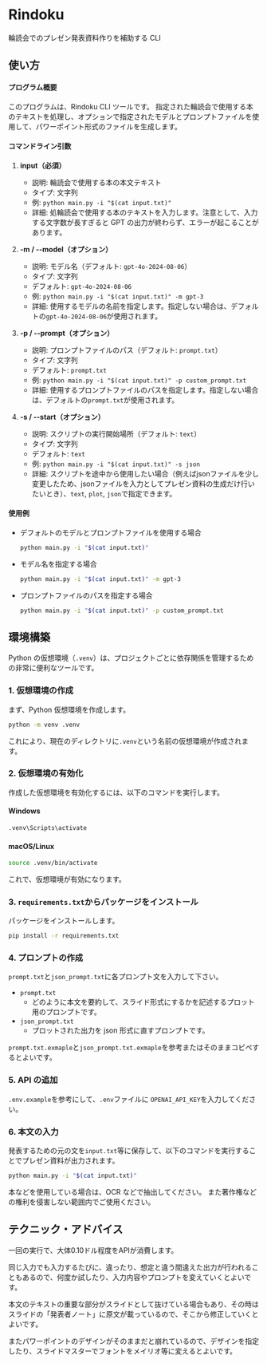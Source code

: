 # Rindoku

輪読会でのプレゼン発表資料作りを補助する CLI

## 使い方

#### プログラム概要

このプログラムは、Rindoku CLI ツールです。
指定された輪読会で使用する本のテキストを処理し、オプションで指定されたモデルとプロンプトファイルを使用して、パワーポイント形式のファイルを生成します。

#### コマンドライン引数

1. **input（必須）**

   - 説明: 輪読会で使用する本の本文テキスト
   - タイプ: 文字列
   - 例: `python main.py -i "$(cat input.txt)"`
   - 詳細: 処輪読会で使用する本のテキストを入力します。注意として、入力する文字数が長すぎると GPT の出力が終わらず、エラーが起こることがあります。

2. **-m / --model（オプション）**

   - 説明: モデル名（デフォルト: `gpt-4o-2024-08-06`）
   - タイプ: 文字列
   - デフォルト: `gpt-4o-2024-08-06`
   - 例: `python main.py -i "$(cat input.txt)" -m gpt-3`
   - 詳細: 使用するモデルの名前を指定します。指定しない場合は、デフォルトの`gpt-4o-2024-08-06`が使用されます。

3. **-p / --prompt（オプション）**
   - 説明: プロンプトファイルのパス（デフォルト: `prompt.txt`）
   - タイプ: 文字列
   - デフォルト: `prompt.txt`
   - 例: `python main.py -i "$(cat input.txt)" -p custom_prompt.txt`
   - 詳細: 使用するプロンプトファイルのパスを指定します。指定しない場合は、デフォルトの`prompt.txt`が使用されます。

3. **-s / --start（オプション）**
   - 説明: スクリプトの実行開始場所（デフォルト: `text`）
   - タイプ: 文字列
   - デフォルト: `text`
   - 例: `python main.py -i "$(cat input.txt)" -s json`
   - 詳細: スクリプトを途中から使用したい場合（例えばjsonファイルを少し変更したため、jsonファイルを入力としてプレゼン資料の生成だけ行いたいとき）、`text`, `plot`, `json`で指定できます。

#### 使用例

- デフォルトのモデルとプロンプトファイルを使用する場合

  ```sh
  python main.py -i "$(cat input.txt)"
  ```

- モデル名を指定する場合

  ```sh
  python main.py -i "$(cat input.txt)" -m gpt-3
  ```

- プロンプトファイルのパスを指定する場合
  ```sh
  python main.py -i "$(cat input.txt)" -p custom_prompt.txt
  ```

## 環境構築

Python の仮想環境（`.venv`）は、プロジェクトごとに依存関係を管理するための非常に便利なツールです。

### 1. 仮想環境の作成

まず、Python 仮想環境を作成します。

```sh
python -m venv .venv
```

これにより、現在のディレクトリに`.venv`という名前の仮想環境が作成されます。

### 2. 仮想環境の有効化

作成した仮想環境を有効化するには、以下のコマンドを実行します。

#### Windows

```sh
.venv\Scripts\activate
```

#### macOS/Linux

```sh
source .venv/bin/activate
```

これで、仮想環境が有効になります。

### 3. `requirements.txt`からパッケージをインストール

パッケージをインストールします。

```sh
pip install -r requirements.txt
```

### 4. プロンプトの作成

`prompt.txt`と`json_prompt.txt`に各プロンプト文を入力して下さい。

- `prompt.txt`
  - どのように本文を要約して、スライド形式にするかを記述するプロット用のプロンプトです。
- `json_prompt.txt`
  - プロットされた出力を json 形式に直すプロンプトです。

`prompt.txt.exmaple`と`json_prompt.txt.exmaple`を参考またはそのままコピペするとよいです。

### 5. API の追加

`.env.example`を参考にして、`.env`ファイルに `OPENAI_API_KEY`を入力してください。

### 6. 本文の入力

発表するための元の文を`input.txt`等に保存して、以下のコマンドを実行することでプレゼン資料が出力されます。

```bash
python main.py -i "$(cat input.txt)"
```

本などを使用している場合は、OCR などで抽出してください。
また著作権などの権利を侵害しない範囲内でご使用ください。

## テクニック・アドバイス

一回の実行で、大体0.10ドル程度をAPIが消費します。


同じ入力でも入力するたびに、違ったり、想定と違う間違えた出力が行われることもあるので、何度か試したり、入力内容やプロンプトを変えていくとよいです。

本文のテキストの重要な部分がスライドとして抜けている場合もあり、その時はスライドの「発表者ノート」に原文が載っているので、そこから修正していくとよいです。

またパワーポイントのデザインがそのままだと崩れているので、デザインを指定したり、スライドマスターでフォントをメイリオ等に変えるとよいです。
